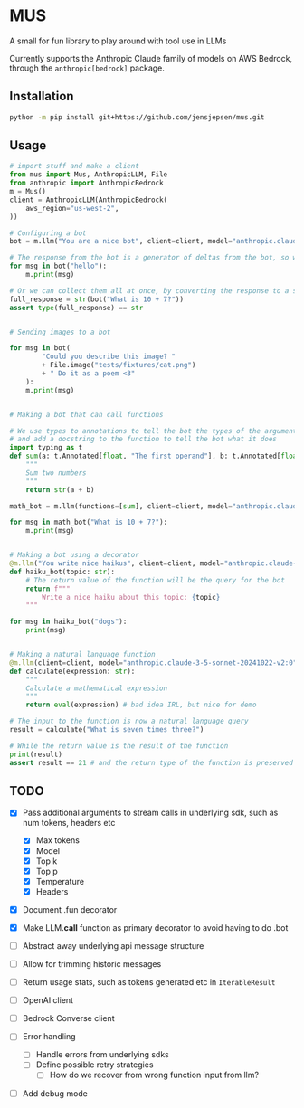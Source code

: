 # MUS

A small for fun library to play around with tool use in LLMs

Currently supports the Anthropic Claude family of models on AWS Bedrock, through the `anthropic[bedrock]` package.

## Installation
```bash
python -m pip install git+https://github.com/jensjepsen/mus.git
```

## Usage
```python
# import stuff and make a client
from mus import Mus, AnthropicLLM, File
from anthropic import AnthropicBedrock
m = Mus()
client = AnthropicLLM(AnthropicBedrock(
    aws_region="us-west-2",
))
```

<!-- invisible-code-block: python
# Setup the mock client for the examples
from mus import ToolUse, ToolResult
client.put_text("hello", "Hello")
client.put_tool_use("What is seven times three?", ToolUse(id="calc", name="calculate", input={"expression": "7 * 3"}) )
client.put_tool_result("What is seven times three?", ToolResult(id="calc", content="21"))
-->

```python
# Configuring a bot
bot = m.llm("You are a nice bot", client=client, model="anthropic.claude-3-5-sonnet-20241022-v2:0")

# The response from the bot is a generator of deltas from the bot, so we can stream them as they come in
for msg in bot("hello"):
    m.print(msg)

# Or we can collect them all at once, by converting the response to a string
full_response = str(bot("What is 10 + 7?"))
assert type(full_response) == str


# Sending images to a bot

for msg in bot(
        "Could you describe this image? "
        + File.image("tests/fixtures/cat.png")
        + " Do it as a poem <3"
    ):
    m.print(msg)


# Making a bot that can call functions

# We use types to annotations to tell the bot the types of the arguments
# and add a docstring to the function to tell the bot what it does
import typing as t
def sum(a: t.Annotated[float, "The first operand"], b: t.Annotated[float, "The second operand"]):
    """
    Sum two numbers
    """
    return str(a + b)

math_bot = m.llm(functions=[sum], client=client, model="anthropic.claude-3-5-sonnet-20241022-v2:0")

for msg in math_bot("What is 10 + 7?"):
    m.print(msg)


# Making a bot using a decorator
@m.llm("You write nice haikus", client=client, model="anthropic.claude-3-5-sonnet-20241022-v2:0")
def haiku_bot(topic: str):
    # The return value of the function will be the query for the bot
    return f"""
        Write a nice haiku about this topic: {topic}
    """

for msg in haiku_bot("dogs"):
    print(msg)


# Making a natural language function
@m.llm(client=client, model="anthropic.claude-3-5-sonnet-20241022-v2:0").fun
def calculate(expression: str):
    """
    Calculate a mathematical expression
    """
    return eval(expression) # bad idea IRL, but nice for demo

# The input to the function is now a natural language query
result = calculate("What is seven times three?")

# While the return value is the result of the function
print(result)
assert result == 21 # and the return type of the function is preserved
```


## TODO
- [X] Pass additional arguments to stream calls in underlying sdk, such as num tokens, headers etc
    - [X] Max tokens
    - [X] Model
    - [X] Top k
    - [X] Top p
    - [X] Temperature
    - [X] Headers
- [X] Document .fun decorator
- [X] Make LLM.__call__ function as primary decorator to avoid having to do .bot
- [ ] Abstract away underlying api message structure
- [ ] Allow for trimming historic messages
- [ ] Return usage stats, such as tokens generated etc in `IterableResult`
- [ ] OpenAI client
- [ ] Bedrock Converse client
- [ ] Error handling
    - [ ] Handle errors from underlying sdks
    - [ ] Define possible retry strategies
        - [ ] How do we recover from wrong function input from llm?
- [ ] Add debug mode


